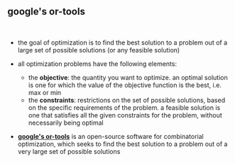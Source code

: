 ## google's or-tools

<br>


* the goal of optimization is to find the best solution to a problem out of a large set of possible solutions (or any feasible solution)

* all optimization problems have the following elements:
  * the **objective**: the quantity you want to optimize. an optimal solution is one for which the value of the objective function is the best, i.e. max or min
  * the **constraints**: restrictions on the set of possible solutions, based on the specific requirements of the problem. a feasible solution is one that satisfies all the given constraints for the problem, without necessarily being optimal

* **[google's or-tools](https://developers.google.com/optimization/introduction)** is an open-source software for combinatorial optimization, which seeks to find the best solution to a problem out of a very large set of possible solutions
